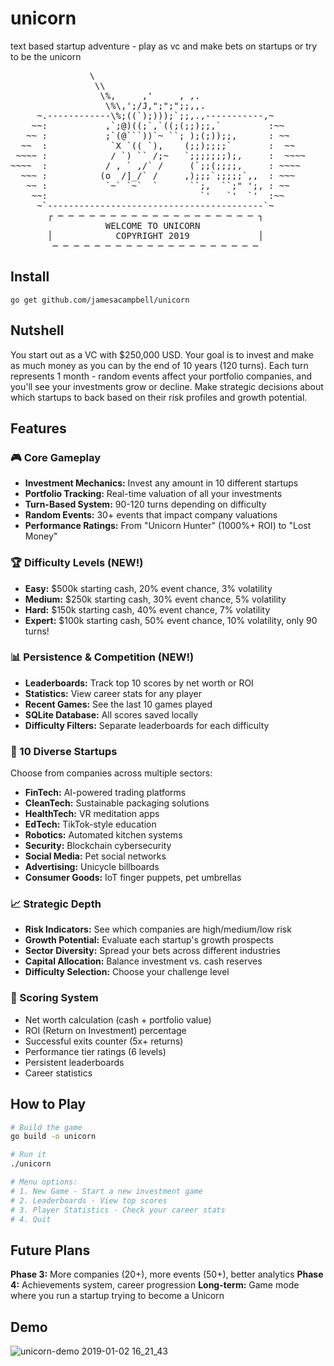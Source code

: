 # unicorn
text based startup adventure - play as vc and make bets on startups or try to be the unicorn

<pre>
               \
                \\
                 \%,     ,'     , ,.
                  \%\,';/J,";";";;,,.
     ~.------------\%;((`);)));`;;,.,-----------,~
    ~~:           ,`;@)((;`,`((;(;;);;,`         :~~
   ~~ :           ;`(@```))`~ ``; );(;));;,      : ~~
  ~~  :            `X `(( `),    (;;);;;;`       :  ~~
 ~~~~ :            / `) `` /;~   `;;;;;;;);,     :  ~~~~
~~~~  :           / , ` ,/` /     (`;;(;;;;,     : ~~~~
  ~~~ :          (o  /]_/` /     ,);;;`;;;;;`,,  : ~~~
   ~~ :           `~` `~`  `      ``;,  ``;" ';, : ~~
    ~~:                             `'   `'  `'  :~~
     ~`-----------------------------------------`~
       ┌ ─ ─ ─ ─ ─ ─ ─ ─ ─ ─ ─ ─ ─ ─ ─ ─ ─ ─ ─ ┐
                  WELCOME TO UNICORN
       │            COPYRIGHT 2019             │
        ─ ─ ─ ─ ─ ─ ─ ─ ─ ─ ─ ─ ─ ─ ─ ─ ─ ─ ─ ─
</pre>

## Install

`go get github.com/jamesacampbell/unicorn`

## Nutshell

You start out as a VC with $250,000 USD. Your goal is to invest and make as much money as you can by the end of 10 years (120 turns). Each turn represents 1 month - random events affect your portfolio companies, and you'll see your investments grow or decline. Make strategic decisions about which startups to back based on their risk profiles and growth potential.

## Features

### 🎮 Core Gameplay
- **Investment Mechanics:** Invest any amount in 10 different startups
- **Portfolio Tracking:** Real-time valuation of all your investments
- **Turn-Based System:** 90-120 turns depending on difficulty
- **Random Events:** 30+ events that impact company valuations
- **Performance Ratings:** From "Unicorn Hunter" (1000%+ ROI) to "Lost Money"

### 🏆 Difficulty Levels (NEW!)
- **Easy:** $500k starting cash, 20% event chance, 3% volatility
- **Medium:** $250k starting cash, 30% event chance, 5% volatility  
- **Hard:** $150k starting cash, 40% event chance, 7% volatility
- **Expert:** $100k starting cash, 50% event chance, 10% volatility, only 90 turns!

### 📊 Persistence & Competition (NEW!)
- **Leaderboards:** Track top 10 scores by net worth or ROI
- **Statistics:** View career stats for any player
- **Recent Games:** See the last 10 games played
- **SQLite Database:** All scores saved locally
- **Difficulty Filters:** Separate leaderboards for each difficulty

### 🏢 10 Diverse Startups
Choose from companies across multiple sectors:
- **FinTech:** AI-powered trading platforms
- **CleanTech:** Sustainable packaging solutions
- **HealthTech:** VR meditation apps
- **EdTech:** TikTok-style education
- **Robotics:** Automated kitchen systems
- **Security:** Blockchain cybersecurity
- **Social Media:** Pet social networks
- **Advertising:** Unicycle billboards
- **Consumer Goods:** IoT finger puppets, pet umbrellas

### 📈 Strategic Depth
- **Risk Indicators:** See which companies are high/medium/low risk
- **Growth Potential:** Evaluate each startup's growth prospects
- **Sector Diversity:** Spread your bets across different industries
- **Capital Allocation:** Balance investment vs. cash reserves
- **Difficulty Selection:** Choose your challenge level

### 🎯 Scoring System
- Net worth calculation (cash + portfolio value)
- ROI (Return on Investment) percentage
- Successful exits counter (5x+ returns)
- Performance tier ratings (6 levels)
- Persistent leaderboards
- Career statistics

## How to Play

```bash
# Build the game
go build -o unicorn

# Run it
./unicorn

# Menu options:
# 1. New Game - Start a new investment game
# 2. Leaderboards - View top scores
# 3. Player Statistics - Check your career stats
# 4. Quit
```

## Future Plans

**Phase 3:** More companies (20+), more events (50+), better analytics
**Phase 4:** Achievements system, career progression
**Long-term:** Game mode where you run a startup trying to become a Unicorn

## Demo

![unicorn-demo 2019-01-02 16_21_43](https://user-images.githubusercontent.com/616585/50613136-95163300-0eaa-11e9-9e0b-a4ed7c57bc71.gif)
